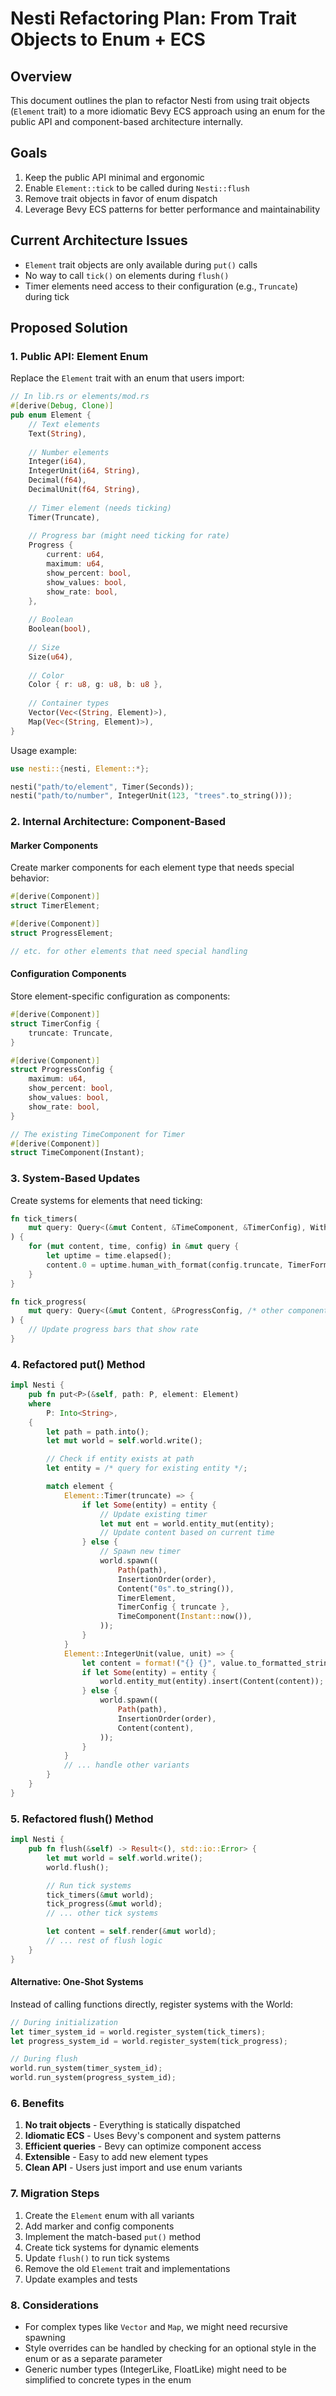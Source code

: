 # Nesti Refactoring Plan: From Trait Objects to Enum + ECS

## Overview

This document outlines the plan to refactor Nesti from using trait objects (`Element` trait) to a more idiomatic Bevy ECS approach using an enum for the public API and component-based architecture internally.

## Goals

1. Keep the public API minimal and ergonomic
2. Enable `Element::tick` to be called during `Nesti::flush`
3. Remove trait objects in favor of enum dispatch
4. Leverage Bevy ECS patterns for better performance and maintainability

## Current Architecture Issues

- `Element` trait objects are only available during `put()` calls
- No way to call `tick()` on elements during `flush()`
- Timer elements need access to their configuration (e.g., `Truncate`) during tick

## Proposed Solution

### 1. Public API: Element Enum

Replace the `Element` trait with an enum that users import:

```rust
// In lib.rs or elements/mod.rs
#[derive(Debug, Clone)]
pub enum Element {
    // Text elements
    Text(String),
    
    // Number elements
    Integer(i64),
    IntegerUnit(i64, String),
    Decimal(f64),
    DecimalUnit(f64, String),
    
    // Timer element (needs ticking)
    Timer(Truncate),
    
    // Progress bar (might need ticking for rate)
    Progress {
        current: u64,
        maximum: u64,
        show_percent: bool,
        show_values: bool,
        show_rate: bool,
    },
    
    // Boolean
    Boolean(bool),
    
    // Size
    Size(u64),
    
    // Color
    Color { r: u8, g: u8, b: u8 },
    
    // Container types
    Vector(Vec<(String, Element)>),
    Map(Vec<(String, Element)>),
}
```

Usage example:
```rust
use nesti::{nesti, Element::*};

nesti("path/to/element", Timer(Seconds));
nesti("path/to/number", IntegerUnit(123, "trees".to_string()));
```

### 2. Internal Architecture: Component-Based

#### Marker Components
Create marker components for each element type that needs special behavior:

```rust
#[derive(Component)]
struct TimerElement;

#[derive(Component)]
struct ProgressElement;

// etc. for other elements that need special handling
```

#### Configuration Components
Store element-specific configuration as components:

```rust
#[derive(Component)]
struct TimerConfig {
    truncate: Truncate,
}

#[derive(Component)]
struct ProgressConfig {
    maximum: u64,
    show_percent: bool,
    show_values: bool,
    show_rate: bool,
}

// The existing TimeComponent for Timer
#[derive(Component)]
struct TimeComponent(Instant);
```

### 3. System-Based Updates

Create systems for elements that need ticking:

```rust
fn tick_timers(
    mut query: Query<(&mut Content, &TimeComponent, &TimerConfig), With<TimerElement>>
) {
    for (mut content, time, config) in &mut query {
        let uptime = time.elapsed();
        content.0 = uptime.human_with_format(config.truncate, TimerFormatter).to_string();
    }
}

fn tick_progress(
    mut query: Query<(&mut Content, &ProgressConfig, /* other components */), With<ProgressElement>>
) {
    // Update progress bars that show rate
}
```

### 4. Refactored put() Method

```rust
impl Nesti {
    pub fn put<P>(&self, path: P, element: Element)
    where
        P: Into<String>,
    {
        let path = path.into();
        let mut world = self.world.write();

        // Check if entity exists at path
        let entity = /* query for existing entity */;

        match element {
            Element::Timer(truncate) => {
                if let Some(entity) = entity {
                    // Update existing timer
                    let mut ent = world.entity_mut(entity);
                    // Update content based on current time
                } else {
                    // Spawn new timer
                    world.spawn((
                        Path(path),
                        InsertionOrder(order),
                        Content("0s".to_string()),
                        TimerElement,
                        TimerConfig { truncate },
                        TimeComponent(Instant::now()),
                    ));
                }
            }
            Element::IntegerUnit(value, unit) => {
                let content = format!("{} {}", value.to_formatted_string(&Locale::en), unit);
                if let Some(entity) = entity {
                    world.entity_mut(entity).insert(Content(content));
                } else {
                    world.spawn((
                        Path(path),
                        InsertionOrder(order),
                        Content(content),
                    ));
                }
            }
            // ... handle other variants
        }
    }
}
```

### 5. Refactored flush() Method

```rust
impl Nesti {
    pub fn flush(&self) -> Result<(), std::io::Error> {
        let mut world = self.world.write();
        world.flush();

        // Run tick systems
        tick_timers(&mut world);
        tick_progress(&mut world);
        // ... other tick systems

        let content = self.render(&mut world);
        // ... rest of flush logic
    }
}
```

#### Alternative: One-Shot Systems

Instead of calling functions directly, register systems with the World:

```rust
// During initialization
let timer_system_id = world.register_system(tick_timers);
let progress_system_id = world.register_system(tick_progress);

// During flush
world.run_system(timer_system_id);
world.run_system(progress_system_id);
```

### 6. Benefits

1. **No trait objects** - Everything is statically dispatched
2. **Idiomatic ECS** - Uses Bevy's component and system patterns
3. **Efficient queries** - Bevy can optimize component access
4. **Extensible** - Easy to add new element types
5. **Clean API** - Users just import and use enum variants

### 7. Migration Steps

1. Create the `Element` enum with all variants
2. Add marker and config components
3. Implement the match-based `put()` method
4. Create tick systems for dynamic elements
5. Update `flush()` to run tick systems
6. Remove the old `Element` trait and implementations
7. Update examples and tests

### 8. Considerations

- For complex types like `Vector` and `Map`, we might need recursive spawning
- Style overrides can be handled by checking for an optional style in the enum or as a separate parameter
- Generic number types (IntegerLike, FloatLike) might need to be simplified to concrete types in the enum